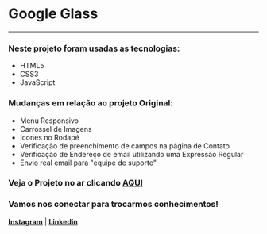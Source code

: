 # Google Glass
***
### Neste projeto foram usadas as tecnologias:
 
* HTML5
* CSS3
* JavaScript
 
 ### Mudanças em relação ao projeto Original:
 
* Menu Responsivo
* Carrossel de Imagens
* Icones no Rodapé
* Verificação de preenchimento de campos na página de Contato
* Verificação de Endereço de email utilizando uma Expressão Regular
* Envio real email para "equipe de suporte"

### Veja o Projeto no ar clicando [AQUI](http://glass-gadget.mypressonline.com/)

### Vamos nos conectar para trocarmos conhecimentos!
[**Instagram**](https://instagram.com/ozni_gabriel) | [**Linkedin**](https://www.linkedin.com/in/ozni-gabriel/)
